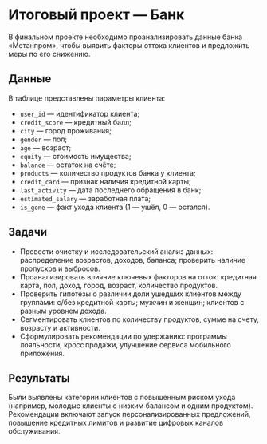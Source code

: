 # Итоговый проект — Банк

В финальном проекте необходимо проанализировать данные банка «Метанпром», чтобы выявить факторы оттока клиентов и предложить меры по его снижению.

## Данные
В таблице представлены параметры клиента:

- `user_id` — идентификатор клиента;
- `credit_score` — кредитный балл;
- `city` — город проживания;
- `gender` — пол;
- `age` — возраст;
- `equity` — стоимость имущества;
- `balance` — остаток на счёте;
- `products` — количество продуктов банка у клиента;
- `credit_card` — признак наличия кредитной карты;
- `last_activity` — дата последнего обращения в банк;
- `estimated_salary` — заработная плата;
- `is_gone` — факт ухода клиента (1 — ушёл, 0 — остался).

## Задачи
- Провести очистку и исследовательский анализ данных: распределение возрастов, доходов, баланса; проверить наличие пропусков и выбросов.
- Проанализировать влияние ключевых факторов на отток: кредитная карта, пол, доход, город, возраст, количество продуктов.
- Проверить гипотезы о различии доли ушедших клиентов между группами: с/без кредитной карты; мужчин и женщин; клиентов с разным уровнем дохода.
- Сегментировать клиентов по количеству продуктов, сумме на счету, возрасту и активности.
- Сформулировать рекомендации по удержанию: программы лояльности, кросс продажи, улучшение сервиса мобильного приложения.

## Результаты
Были выявлены категории клиентов с повышенным риском ухода (например, молодые клиенты с низким балансом и одним продуктом). Рекомендации включают запуск персонализированных предложений, повышение кредитных лимитов и развитие цифровых каналов обслуживания.
